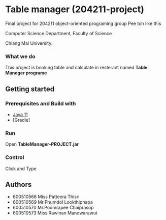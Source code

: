 # Table manager (204211-project)

Final project for 204211 object-oriented programing group Pee toh like this

Computer Science Department, Faculty of Science

Chiang Mai University.

### What we do

This project is booking table and calculate in resterant named **Table Maneger programe**

## Getting started

### Prerequisites and Build with

* [Java 11](https://www.oracle.com/technetwork/java/javase/downloads/)
* [Gradle]

### Run

Open **TableManager-PROJECT.jar**

### Control

Click and Type 

## Authors

* 600510566 Miss Patteera Thisri
* 600510569 Mr.Phumdol Lookthipnapa
* 600510570 Mr.Poomrapee Chaiprasop 
* 600510573 Miss Rawinan Manowarawut
